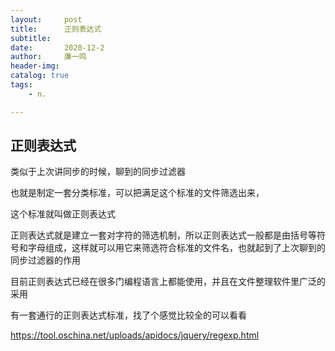 ```yaml
---
layout:     post
title:      正则表达式
subtitle:   
date:       2020-12-2
author:     廉一鸣
header-img: 
catalog: true
tags:
    - n.

---
```


## 正则表达式

类似于上次讲同步的时候，聊到的同步过滤器

也就是制定一套分类标准，可以把满足这个标准的文件筛选出来，

这个标准就叫做正则表达式

正则表达式就是建立一套对字符的筛选机制，所以正则表达式一般都是由括号等符号和字母组成，这样就可以用它来筛选符合标准的文件名，也就起到了上次聊到的同步过滤器的作用

目前正则表达式已经在很多门编程语言上都能使用，并且在文件整理软件里广泛的采用

有一套通行的正则表达式标准，找了个感觉比较全的可以看看

https://tool.oschina.net/uploads/apidocs/jquery/regexp.html

